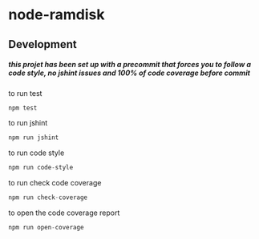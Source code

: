 # node-ramdisk


## Development

##### this projet has been set up with a precommit that forces you to follow a code style, no jshint issues and 100% of code coverage before commit


to run test
``` js
npm test
```

to run jshint
``` js
npm run jshint
```

to run code style
``` js
npm run code-style
```

to run check code coverage
``` js
npm run check-coverage
```

to open the code coverage report
``` js
npm run open-coverage
```
